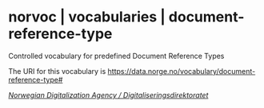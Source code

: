 # norvoc | vocabularies | document-reference-type

Controlled vocabulary for predefined Document Reference Types

The URI for this vocabulary is https://data.norge.no/vocabulary/document-reference-type#

[_Norwegian Digitalization Agency / Digitaliseringsdirektoratet_](https://digdir.no/)
